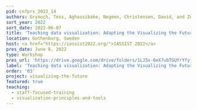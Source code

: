 ```yaml
---
pid: cnfprs_2022_14
authors: Grynoch, Tess, Aghassibake, Negeen, Christensen, David, and Zoss, Angela.
sort_year: 2022
sort_date: 2022-06-07
title: 'Teaching data visualization: Adapting the Visualizing the Future data visualization modules for your institutional context'
location: Gothenburg, Sweden
host: <a href="https://iassist2022.org/">IASSIST 2022</a>
pres_date: June 6, 2022
type: Workshop
pres_url: 'https://drive.google.com/drive/folders/1LJ5x-6eX7ubTGUYrYfyfQMEDWhJw00BT?usp=sharing'
label: 'Teaching data visualization: Adapting the Visualizing the Future data visualization modules for your institutional context'
order: '03'
project: visualizing-the-future
featured: true
teaching:
  - staff-focused-training
  - visualization-principles-and-tools
---
```

